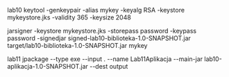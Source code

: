 lab10
keytool -genkeypair -alias mykey -keyalg RSA -keystore mykeystore.jks -validity 365 -keysize 2048

jarsigner -keystore mykeystore.jks -storepass password -keypass password -signedjar signed-lab10-biblioteka-1.0-SNAPSHOT.jar target/lab10-biblioteka-1.0-SNAPSHOT.jar mykey

lab11
jpackage --type exe --input . --name Lab11Aplikacja --main-jar lab10-aplikacja-1.0-SNAPSHOT.jar --dest output